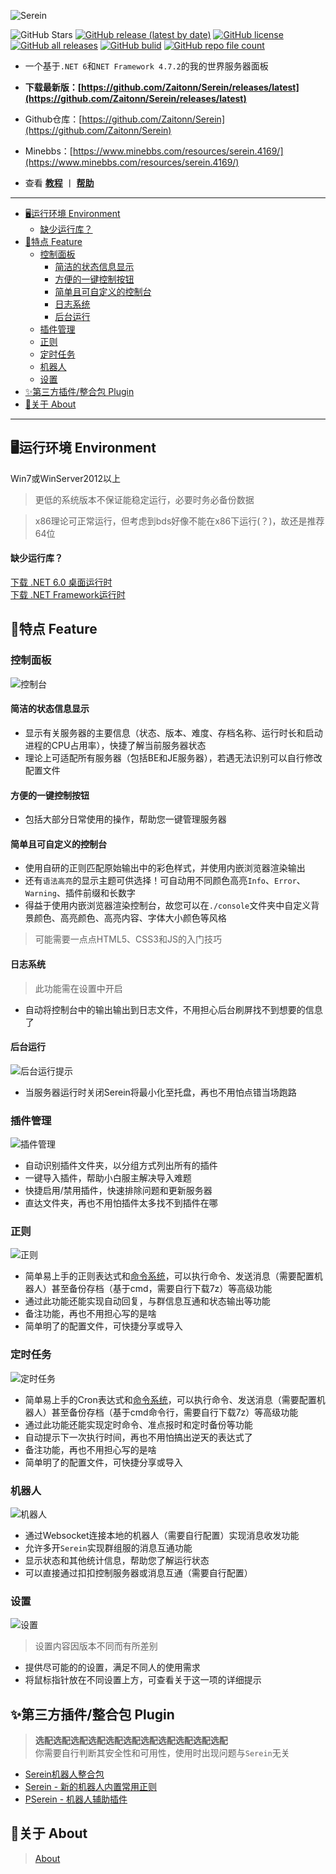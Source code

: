 ![Serein](https://socialify.git.ci/Zaitonn/Serein/image?description=1&font=KoHo&logo=https%3A%2F%2Fzaitonn.github.io%2FSerein%2FSerein.png&name=1&owner=1&pattern=Circuit%20Board&theme=Light)


![GitHub Stars](https://img.shields.io/github/stars/Zaitonn/Serein?style=for-the-badge&color=red)
[![GitHub release (latest by date)](https://img.shields.io/github/v/release/Zaitonn/Serein?style=for-the-badge&color=orange)](https://github.com/Zaitonn/Serein/releases/latest)
[![GitHub license](https://img.shields.io/github/license/zaitonn/Serein?color=yellow&style=for-the-badge)](https://github.com/Zaitonn/Serein/blob/main/LICENSE)
[![GitHub all releases](https://img.shields.io/github/downloads/Zaitonn/Serein/total?style=for-the-badge)](https://github.com/Zaitonn/Serein/releases/latest)
[![GitHub bulid](https://img.shields.io/github/workflow/status/Zaitonn/Serein/Build/main?style=for-the-badge)](https://github.com/Zaitonn/Serein/actions/workflows/Build.yml)
[![GitHub repo file count](https://img.shields.io/github/languages/code-size/Zaitonn/Serein?style=for-the-badge)](https://github.com/Zaitonn/Serein)


- 一个基于`.NET 6`和`NET Framework 4.7.2`的我的世界服务器面板  

- **下载最新版：[https://github.com/Zaitonn/Serein/releases/latest](https://github.com/Zaitonn/Serein/releases/latest)**
- Github仓库：[https://github.com/Zaitonn/Serein](https://github.com/Zaitonn/Serein)
- Minebbs：[https://www.minebbs.com/resources/serein.4169/](https://www.minebbs.com/resources/serein.4169/)
- 查看 **[教程](Tutorial.md)** 丨 __[帮助](Help.md)__

---

- [🖥运行环境 Environment](#运行环境-environment)
    - [缺少运行库？](#缺少运行库)
- [💖特点 Feature](#特点-feature)
  - [控制面板](#控制面板)
    - [简洁的状态信息显示](#简洁的状态信息显示)
    - [方便的一键控制按钮](#方便的一键控制按钮)
    - [简单且可自定义的控制台](#简单且可自定义的控制台)
    - [日志系统](#日志系统)
    - [后台运行](#后台运行)
  - [插件管理](#插件管理)
  - [正则](#正则)
  - [定时任务](#定时任务)
  - [机器人](#机器人)
  - [设置](#设置)
- [✨第三方插件/整合包 Plugin](#第三方插件整合包-plugin)
- [📒关于 About](#关于-about)

---

## 🖥运行环境 Environment
Win7或WinServer2012以上

> 更低的系统版本不保证能稳定运行，必要时务必备份数据  

> x86理论可正常运行，但考虑到bds好像不能在x86下运行(？)，故还是推荐64位

#### 缺少运行库？
[下载 .NET 6.0 桌面运行时](https://dotnet.microsoft.com/download/dotnet/6.0/runtime/desktop/x64)  
[下载 .NET Framework运行时](https://dotnet.microsoft.com/zh-cn/download/dotnet-framework/net472)

## 💖特点 Feature
### 控制面板
![控制台](imgs/console.png)
#### 简洁的状态信息显示
- 显示有关服务器的主要信息（状态、版本、难度、存档名称、运行时长和启动进程的CPU占用率），快捷了解当前服务器状态
- 理论上可适配所有服务器（包括BE和JE服务器），若遇无法识别可以自行修改配置文件

#### 方便的一键控制按钮
- 包括大部分日常使用的操作，帮助您一键管理服务器

#### 简单且可自定义的控制台
- 使用自研的正则匹配原始输出中的彩色样式，并使用内嵌浏览器渲染输出
- 还有`语法高亮`的显示主题可供选择！可自动用不同颜色高亮`Info`、`Error`、`Warning`、插件前缀和长数字
- 得益于使用内嵌浏览器渲染控制台，故您可以在`./console`文件夹中自定义背景颜色、高亮颜色、高亮内容、字体大小颜色等风格

  
> 可能需要一点点HTML5、CSS3和JS的入门技巧

#### 日志系统

> 此功能需在设置中开启

- 自动将控制台中的输出输出到日志文件，不用担心后台刷屏找不到想要的信息了

#### 后台运行
![后台运行提示](imgs/protect.png)

- 当服务器运行时关闭Serein将最小化至托盘，再也不用怕点错当场跑路

### 插件管理
![插件管理](imgs/plugin.png)
- 自动识别插件文件夹，以分组方式列出所有的插件
- 一键导入插件，帮助小白服主解决导入难题
- 快捷启用/禁用插件，快速排除问题和更新服务器
- 直达文件夹，再也不用怕插件太多找不到插件在哪
  
### 正则
![正则](imgs/regex.png)

- 简单易上手的正则表达式和[命令系统](Command.md)，可以执行命令、发送消息（需要配置机器人）甚至备份存档（基于cmd，需要自行下载7z）等高级功能
- 通过此功能还能实现自动回复，与群信息互通和状态输出等功能
- 备注功能，再也不用担心写的是啥
- 简单明了的配置文件，可快捷分享或导入

### 定时任务
![定时任务](imgs/task.png)

- 简单易上手的Cron表达式和[命令系统](Command.md)，可以执行命令、发送消息（需要配置机器人）甚至备份存档（基于cmd命令行，需要自行下载7z）等高级功能
- 通过此功能还能实现定时命令、准点报时和定时备份等功能
- 自动提示下一次执行时间，再也不用怕搞出逆天的表达式了
- 备注功能，再也不用担心写的是啥
- 简单明了的配置文件，可快捷分享或导入

### 机器人
![机器人](imgs/bot.png)

- 通过Websocket连接本地的机器人（需要自行配置）实现消息收发功能
- 允许多开`Serein`实现群组服的消息互通功能
- 显示状态和其他统计信息，帮助您了解运行状态
- 可以直接通过扣扣控制服务器或消息互通（需要自行配置）

### 设置
![设置](imgs/setting.png)
> 设置内容因版本不同而有所差别

- 提供尽可能的的设置，满足不同人的使用需求
- 将鼠标指针放在不同设置上方，可查看关于这一项的详细提示

## ✨第三方插件/整合包 Plugin
> **选配选配选配选配选配选配选配选配选配选配选配**  
> 你需要自行判断其安全性和可用性，使用时出现问题与`Serein`无关

- [Serein机器人整合包](https://www.minebbs.com/threads/serein.12192/)
- [Serein - 新的机器人内置常用正则](https://www.minebbs.com/resources/serein.4204/)
- [PSerein - 机器人辅助插件](https://www.minebbs.com/resources/pserein.4211/)

## 📒关于 About
> [About](About.md)
